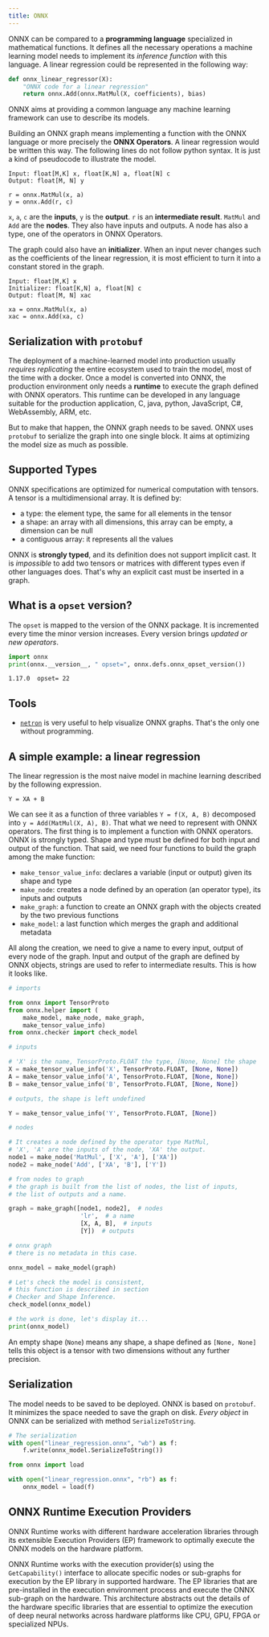 ```yaml
---
title: ONNX
---
```


ONNX can be compared to a **programming language** specialized in mathematical functions.
It defines all the necessary operations a machine learning model needs to implement its _inference function_
with this language. A linear regression could be represented in the following way:

```python
def onnx_linear_regressor(X):
    "ONNX code for a linear regression"
    return onnx.Add(onnx.MatMul(X, coefficients), bias)
```

ONNX aims at providing a common language any machine learning framework can use to describe its models.

Building an ONNX graph means implementing a function with the ONNX language or more precisely the **ONNX Operators**.
A linear regression would be written this way. The following lines do not follow python syntax.
It is just a kind of pseudocode to illustrate the model.

```text
Input: float[M,K] x, float[K,N] a, float[N] c
Output: float[M, N] y

r = onnx.MatMul(x, a)
y = onnx.Add(r, c)
```

`x`, `a`, `c` are the **inputs**, `y` is the **output**.
`r` is an **intermediate result**.
`MatMul` and `Add` are the **nodes**.
They also have inputs and outputs. A node has also a type, one of the operators in ONNX Operators.

The graph could also have an **initializer**. When an input never changes such as the coefficients of
the linear regression, it is most efficient to turn it into a constant stored in the graph.

```text
Input: float[M,K] x
Initializer: float[K,N] a, float[N] c
Output: float[M, N] xac

xa = onnx.MatMul(x, a)
xac = onnx.Add(xa, c)
```

## Serialization with `protobuf`

The deployment of a machine-learned model into production usually _requires replicating_ the entire ecosystem used
to train the model, most of the time with a docker. Once a model is converted into ONNX, the production environment
only needs a **runtime** to execute the graph defined with ONNX operators.
This runtime can be developed in any language suitable for the production application, C, java, python, JavaScript,
C#, WebAssembly, ARM, etc.

But to make that happen, the ONNX graph needs to be saved. ONNX uses `protobuf` to serialize the graph into
one single block. It aims at optimizing the model size as much as possible.

## Supported Types

ONNX specifications are optimized for numerical computation with tensors.
A tensor is a multidimensional array. It is defined by:

- a type: the element type, the same for all elements in the tensor
- a shape: an array with all dimensions, this array can be empty, a dimension can be null
- a contiguous array: it represents all the values

ONNX is **strongly typed**, and its definition does not support implicit cast.
It is _impossible_ to add two tensors or matrices with different types even if other languages does.
That's why an explicit cast must be inserted in a graph.

## What is a `opset` version?

The `opset` is mapped to the version of the ONNX package.
It is incremented every time the minor version increases.
Every version brings _updated or new operators_.

```python
import onnx
print(onnx.__version__, " opset=", onnx.defs.onnx_opset_version())
```

```text
1.17.0  opset= 22
```

## Tools

- [`netron`](https://netron.app/) is very useful to help visualize ONNX graphs.
  That's the only one without programming.

## A simple example: a linear regression

The linear regression is the most naive model in machine learning described by the following expression.

```
Y = XA + B
```

We can see it as a function of three variables `Y = f(X, A, B)`
decomposed into `y = Add(MatMul(X, A), B)`. That what we need to represent with ONNX operators.
The first thing is to implement a function with ONNX operators.
ONNX is strongly typed. Shape and type must be defined for both input and output of the function.
That said, we need four functions to build the graph among the make function:

- `make_tensor_value_info`: declares a variable (input or output) given its shape and type
- `make_node`: creates a node defined by an operation (an operator type), its inputs and outputs
- `make_graph`: a function to create an ONNX graph with the objects created by the two previous functions
- `make_model`: a last function which merges the graph and additional metadata

All along the creation, we need to give a name to every input, output of every node of the graph.
Input and output of the graph are defined by ONNX objects, strings are used to refer to intermediate results.
This is how it looks like.

```python
# imports

from onnx import TensorProto
from onnx.helper import (
    make_model, make_node, make_graph,
    make_tensor_value_info)
from onnx.checker import check_model

# inputs

# 'X' is the name, TensorProto.FLOAT the type, [None, None] the shape
X = make_tensor_value_info('X', TensorProto.FLOAT, [None, None])
A = make_tensor_value_info('A', TensorProto.FLOAT, [None, None])
B = make_tensor_value_info('B', TensorProto.FLOAT, [None, None])

# outputs, the shape is left undefined

Y = make_tensor_value_info('Y', TensorProto.FLOAT, [None])

# nodes

# It creates a node defined by the operator type MatMul,
# 'X', 'A' are the inputs of the node, 'XA' the output.
node1 = make_node('MatMul', ['X', 'A'], ['XA'])
node2 = make_node('Add', ['XA', 'B'], ['Y'])

# from nodes to graph
# the graph is built from the list of nodes, the list of inputs,
# the list of outputs and a name.

graph = make_graph([node1, node2],  # nodes
                    'lr',  # a name
                    [X, A, B],  # inputs
                    [Y])  # outputs

# onnx graph
# there is no metadata in this case.

onnx_model = make_model(graph)

# Let's check the model is consistent,
# this function is described in section
# Checker and Shape Inference.
check_model(onnx_model)

# the work is done, let's display it...
print(onnx_model)
```

An empty shape (`None`) means any shape, a shape defined as `[None, None]` tells this object is a tensor
with two dimensions without any further precision.

## Serialization

The model needs to be saved to be deployed.
ONNX is based on `protobuf`. It minimizes the space needed to save the graph on disk.
_Every object_ in ONNX can be serialized with method `SerializeToString`.

```python
# The serialization
with open("linear_regression.onnx", "wb") as f:
    f.write(onnx_model.SerializeToString())
```

```python
from onnx import load

with open("linear_regression.onnx", "rb") as f:
    onnx_model = load(f)
```

## ONNX Runtime Execution Providers

ONNX Runtime works with different hardware acceleration libraries through its extensible Execution Providers (EP)
framework to optimally execute the ONNX models on the hardware platform.

ONNX Runtime works with the execution provider(s) using the `GetCapability()` interface to allocate specific nodes
or sub-graphs for execution by the EP library in supported hardware. The EP libraries that are pre-installed in the
execution environment process and execute the ONNX sub-graph on the hardware.
This architecture abstracts out the details of the hardware specific libraries that are essential to optimize the
execution of deep neural networks across hardware platforms like CPU, GPU, FPGA or specialized NPUs.
